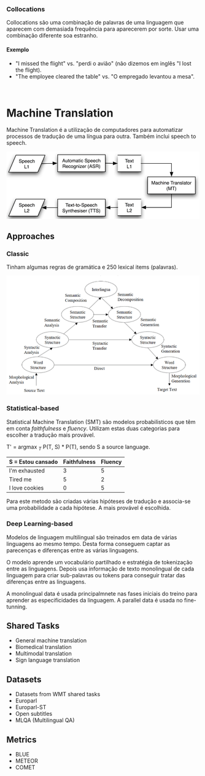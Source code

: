 ### Collocations

Collocations são uma combinação de palavras de uma linguagem que aparecem com demasiada frequência para aparecerem por sorte. Usar uma combinação diferente soa estranho.

#### Exemplo

- "I missed the flight" vs. "perdi o avião" (não dizemos em inglês "I lost the flight).
- "The employee cleared the table" vs. "O empregado levantou a mesa".

<br>

# Machine Translation

Machine Translation é a utilização de computadores para automatizar processos de tradução de uma língua para outra. Também inclui speech to speech.

<img src="Imagens/Aula13 Speech to Speech MT.png">

## Approaches

### Classic

Tinham algumas regras de gramática e 250 lexical items (palavras).

<img src="Imagens/Aula13 Classic Approach MT.png">

### Statistical-based

Statistical Machine Translation (SMT) são modelos probabilisticos que têm em conta *faithfulness* e *fluency*. Utilizam estas duas categorias para escolher a tradução mais provável.

T' = argmax $_T$ P(T, S) * P(T), sendo S a source language.

| S = Estou cansado | Faithfulness | Fluency |
| ----------------- | ------------ | ------- |
| I'm exhausted | 3 | 5 |
| Tired me | 5 | 2 |
| I love cookies | 0 | 5 |

Para este metodo são criadas várias hipóteses de tradução e associa-se uma probabilidade a cada hipótese. A mais provável é escolhida.

### Deep Learning-based

Modelos de linguagem multilingual são treinados em data de várias linguagens ao mesmo tempo. Desta forma conseguem captar as parecenças e diferenças entre as várias linguagens.

O modelo aprende um vocabulário partilhado e estratégia de tokenização entre as linguagens. Depois usa informação de texto monolingual de cada linguagem para criar sub-palavras ou tokens para conseguir tratar das diferenças entre as linguagens.

A monolingual data é usada principalmnete nas fases iniciais do treino para aprender as especificidades da linguagem. A parallel data é usada no fine-tunning.

## Shared Tasks

- General machine translation
- Biomedical translation
- Multimodal translation
- Sign language translation

## Datasets

- Datasets from WMT shared tasks
- Europarl
- Europarl-ST
- Open subtitles
- MLQA (Multilingual QA)

## Metrics

- BLUE
- METEOR
- COMET